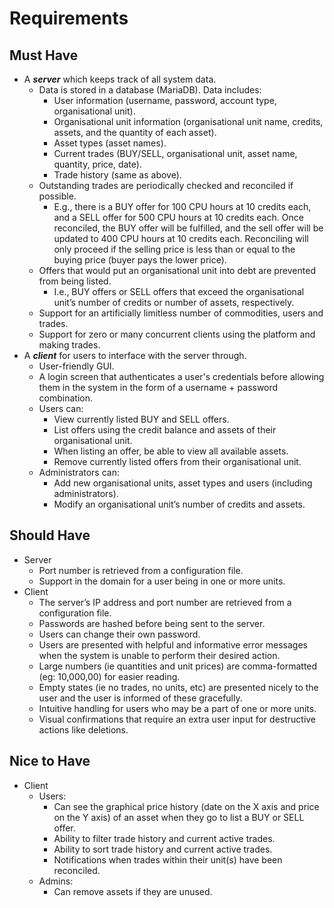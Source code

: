 Requirements
============
Must Have
---------
- A ***server*** which keeps track of all system data.
  - Data is stored in a database (MariaDB). Data includes: 
    - User information (username, password, account type, organisational unit).
    - Organisational unit information (organisational unit name, credits, assets, and the quantity of each asset).
    - Asset types (asset names).
    - Current trades (BUY/SELL, organisational unit, asset name, quantity, price, date).
    - Trade history (same as above).
  - Outstanding trades are periodically checked and reconciled if possible.
    - E.g., there is a BUY offer for 100 CPU hours at 10 credits each, and a SELL offer for 500 CPU hours at 10 credits each. Once reconciled, the BUY offer will be fulfilled, and the sell offer will be updated to 400 CPU hours at 10 credits each. Reconciling will only proceed if the selling price is less than or equal to the buying price (buyer pays the lower price).
  - Offers that would put an organisational unit into debt are prevented from being listed.
    - I.e., BUY offers or SELL offers that exceed the organisational unit’s number of credits or number of assets, respectively.
  - Support for an artificially limitless number of commodities, users and trades.
  - Support for zero or many concurrent clients using the platform and making trades.
- A ***client*** for users to interface with the server through.
  - User-friendly GUI.
  - A login screen that authenticates a user's credentials before allowing them in the system in the form of a username + password combination.
  - Users can:
    - View currently listed BUY and SELL offers.
    - List offers using the credit balance and assets of their organisational unit.
    - When listing an offer, be able to view all available assets.
    - Remove currently listed offers from their organisational unit.
  - Administrators can:
    - Add new organisational units, asset types and users (including administrators). 
    - Modify an organisational unit’s number of credits and assets.

Should Have
-----------
- Server
    - Port number is retrieved from a configuration file.
    - Support in the domain for a user being in one or more units.
- Client
  - The server’s IP address and port number are retrieved from a configuration file.
  - Passwords are hashed before being sent to the server.
  - Users can change their own password.
  - Users are presented with helpful and informative error messages when the system is unable to perform their desired action.
  - Large numbers (ie quantities and unit prices) are comma-formatted (eg: 10,000,00) for easier reading.
  - Empty states (ie no trades, no units, etc) are presented nicely to the user and the user is informed of these gracefully.
  - Intuitive handling for users who may be a part of one or more units.
  - Visual confirmations that require an extra user input for destructive actions like deletions.

Nice to Have
------------
- Client
  - Users:
    - Can see the graphical price history (date on the X axis and price on the Y axis) of an asset when they go to list a BUY or SELL offer.
    - Ability to filter trade history and current active trades.
    - Ability to sort trade history and current active trades.
    - Notifications when trades within their unit(s) have been reconciled.
  - Admins:
    - Can remove assets if they are unused.

